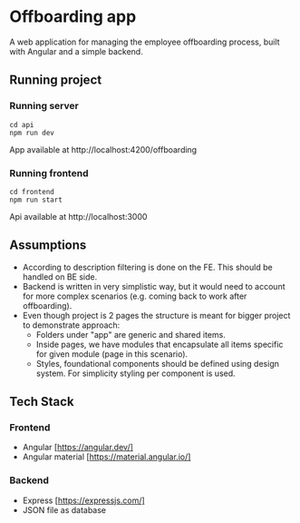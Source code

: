 # Offboarding app
A web application for managing the employee offboarding process, built with Angular and a simple backend.

## Running project
### Running server
```
cd api
npm run dev
```
App available at http://localhost:4200/offboarding 

### Running frontend
```
cd frontend
npm run start
```
Api available at http://localhost:3000

## Assumptions
- According to description filtering is done on the FE. This should be handled on BE side.
- Backend is written in very simplistic way, but it would need to account for more complex scenarios (e.g. coming back to work after offboarding).
- Even though project is 2 pages the structure is meant for bigger project to demonstrate approach:
  - Folders under "app" are generic and shared items.
  - Inside pages, we have modules that encapsulate all items specific for given module (page in this scenario).
  - Styles, foundational components should be defined using design system. For simplicity styling per component is used.


## Tech Stack
### Frontend
- Angular [https://angular.dev/] 
- Angular material [https://material.angular.io/]

### Backend
- Express [https://expressjs.com/]
- JSON file as database
